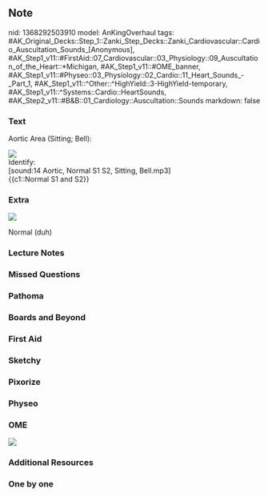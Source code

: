 ## Note
nid: 1368292503910
model: AnKingOverhaul
tags: #AK_Original_Decks::Step_1::Zanki_Step_Decks::Zanki_Cardiovascular::Cardio_Auscultation_Sounds_[Anonymous], #AK_Step1_v11::#FirstAid::07_Cardiovascular::03_Physiology::09_Auscultation_of_the_Heart::*Michigan, #AK_Step1_v11::#OME_banner, #AK_Step1_v11::#Physeo::03_Physiology::02_Cardio::11_Heart_Sounds_-_Part_1, #AK_Step1_v11::^Other::^HighYield::3-HighYield-temporary, #AK_Step1_v11::^Systems::Cardio::HeartSounds, #AK_Step2_v11::#B&B::01_Cardiology::Auscultation::Sounds
markdown: false

### Text
Aortic Area (Sitting; Bell):
<div><img src=
"University%20of%20Michigan%20Heart%20Sound%20and%20Murmur%20Library-14.jpg"></div>
<div>
  Identify:
</div>
<div>
  [sound:14 Aortic, Normal S1 S2, Sitting, Bell.mp3]
</div>
<div>
  {{c1::Normal S1 and S2}}
</div>

### Extra
<img src=
"University%20of%20Michigan%20Heart%20Sound%20and%20Murmur%20Library-15.jpg">
<div>
  Normal (duh)
</div>

### Lecture Notes


### Missed Questions


### Pathoma


### Boards and Beyond


### First Aid


### Sketchy


### Pixorize


### Physeo


### OME
<div class="ome-widget">
  <a href="https://onlinemeded.org?ref=anki"><img src=
  "_OME_AnkiFlashcards_General_4.png"></a>
</div>

### Additional Resources


### One by one

